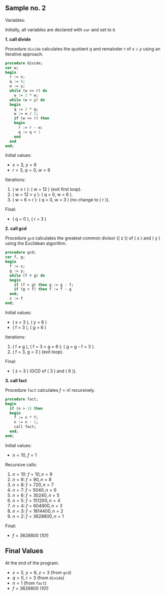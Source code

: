 
## Sample no. 2

Variables:

Initially, all variables are declared with `var` and set to `0`.


__1. call divide__

Procedure `divide` calculates the quotient $`q `$ and remainder $`r`$
of $`x \div y`$ using an iterative approach.

```pascal
procedure divide;
var w;
begin
  r := x;
  q := 0;
  w := y;
  while (w <= r) do
    w := 2 * w;
  while (w > y) do
  begin
    q := 2 * q;
    w := w / 2;
    if (w <= r) then
    begin
      r := r - w;
      q := q + 1
    end
  end
end;
```

Initial values:
- $` x = 3 `$, $` y = 6 `$
- $` r = 3 `$, $` q = 0 `$, $` w = 6 `$

Iterations:
1. \( w $\leq$ r \): \( w = 12 \) (exit first loop).
2. \( w = 12 > y \): \( q = 0, w = 6 \).
3. \( w = 6 > r \): \( q = 0, w = 3 \) (no change to \( r \)).

Final:
- \( q = 0 \), \( r = 3 \)


__2. call gcd__

Procedure `gcd` calculates the greatest common divisor (\( z \)) of
\( x \) and \( y \) using the Euclidean algorithm.

```pascal
procedure gcd;
var f, g;
begin
  f := x;
  g := y;
  while (f # g) do
  begin
    if (f < g) then g := g - f;
    if (g < f) then f := f - g
  end;
  z := f
end;
```

Initial values:
- \( x = 3 \), \( y = 6 \)
- \( f = 3 \), \( g = 6 \)

Iterations:
1. \( f $\neq$ g \), \( f = 3 < g = 6 \): \( g = g - f = 3 \).
2. \( f = 3, g = 3 \) (exit loop).

Final:
- \( z = 3 \) (GCD of \( 3 \) and \( 6 \)).



__3. call fact__

Procedure `fact` calculates $` f = n! `$ recursively.

```pascal
procedure fact;
begin
  if (n > 1) then
  begin
    f := n * f;
    n := n - 1;
    call fact;
  end;
end;
```

Initial values:
- $` n = 10 `$, $` f = 1 `$

Recursive calls:
1. $` n = 10 `$: $` f = 10, n = 9 `$
2. $` n = 9 `$: $` f = 90, n = 8 `$
3. $` n = 8 `$: $` f = 720, n = 7 `$
4. $` n = 7 `$: $` f = 5040, n = 6 `$
5. $` n = 6 `$: $` f = 30240, n = 5 `$
6. $` n = 5 `$: $` f = 151200, n = 4 `$
7. $` n = 4 `$: $` f = 604800, n = 3 `$
8. $` n = 3 `$: $` f = 1814400, n = 2 `$
9. $` n = 2 `$: $` f = 3628800, n = 1 `$

Final:
- $` f = 3628800 `$ ($` 10! `$)



## Final Values

At the end of the program:
- $` x = 3 `$, $` y = 6 `$, $` z = 3 `$ (from `gcd`)
- $` q = 0 `$, $` r = 3 `$ (from `divide`)
- $` n = 1 `$ (from `fact`)
- $` f = 3628800 `$ ($` 10! `$)
